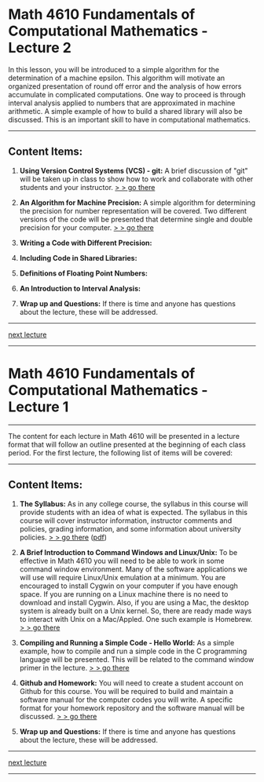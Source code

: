 # Math 4610 Fundamentals of Computational Mathematics  - Lecture 2

In this lesson, you will be introduced to a simple algorithm for the
determination of a machine epsilon. This algorithm will motivate an organized
presentation of round off error and the analysis of how errors accumulate in
complicated computations. One way to proceed is through interval analysis
applied to numbers that are approximated in machine arithmetic. A simple 
example of how to build a shared library will also be discussed. This is an
important skill to have in computational mathematics.

<hr>

## Content Items:

  1. **Using Version Control Systems (VCS) - git:** A brief discussion of "git"
       will be taken up in class to show how to work and collaborate with other
       students and your instructor.
       [> > go there](https://jvkoebbe.github.io/math4610/lecture_02/md/git_primer)

  2. **An Algorithm for Machine Precision:** A simple algorithm for determining
       the precision for number representation will be covered. Two different
       versions of the code will be presented that determine single and double
       precision for your computer.
       [> > go there](https://jvkoebbe.github.io/math4610/lecture_02/html/finite_precision)

  3. **Writing a Code with Different Precision:** 

  4. **Including Code in Shared Libraries:** 

  5. **Definitions of Floating Point Numbers:** 

  6. **An Introduction to Interval Analysis:** 

  7. **Wrap up and Questions:** If there is time and anyone has questions about
       the lecture, these will be addressed.

---

[next lecture](https://jvkoebbe.github.io/math4610/lectures/lecture_03/lecture_03.md)

---

# Math 4610 Fundamentals of Computational Mathematics  - Lecture 1

---

The content for each lecture in Math 4610 will be presented in a lecture format
that will follow an outline presented at the beginning of each class period.
For the first lecture, the following list of items will be covered:

---

## Content Items:

  1. **The Syllabus:** As in any college course, the syllabus in this
       course will provide students with an idea of what is expected. The
       syllabus in this course will cover instructor information, instructor
       comments and policies, grading information, and some information about
       university policies.
       [> > go there](https://jvkoebbe.github.io/math4610/syllabus/md/syllabus)
       ([pdf](https://jvkoebbe.github.io/math4610/syllabus/pdf/syllabus.pdf))

  2. **A Brief Introduction to Command Windows and Linux/Unix:** To be
       effective in Math 4610 you will need to be able to work in some command
       window environment. Many of the software applications we will use will
       require Linux/Unix emulation at a minimum. You are encouraged to install
       Cygwin on your computer if you have enough space. If you are running
       on a Linux machine there is no need to download and install Cygwin.
       Also, if you are using a Mac, the desktop system is already built on a
       Unix kernel. So, there are ready made ways to interact with Unix on a
       Mac/Appled. One such example is Homebrew.
       [> > go there](https://jvkoebbe.github.io/math4610/lectures/lecture_01/pdf/cygwin_primer.pdf)

  3. **Compiling and Running a Simple Code - Hello World:** As a simple
       example, how to compile and run a simple code in the C programming
       language will be presented. This will be related to the command window
       primer in the lecture.
       [> > go there](https://jvkoebbe.github.io/math4610/lectures/lecture_01/pdf/coding_example.pdf)

  4. **Github and Homework:** You will need to create a student account on
       Github for this course. You will be required to build and maintain a
       software manual for the computer codes you will write. A specific format
       for your homework repository and the software manual will be discussed.
       [> > go there](https://jvkoebbe.github.io/math4610/lectures/lecture_01/pdf/github_primer.pdf)

  5. **Wrap up and Questions:** If there is time and anyone has questions about
       the lecture, these will be addressed.

---

[next lecture](https://jvkoebbe.github.io/math4610/lectures/lecture_02/md/lecture_02)

---

